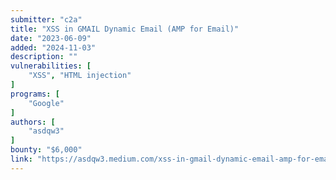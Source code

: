 ```yaml
---
submitter: "c2a"
title: "XSS in GMAIL Dynamic Email (AMP for Email)"
date: "2023-06-09"
added: "2024-11-03"
description: ""
vulnerabilities: [
    "XSS", "HTML injection"
]
programs: [
    "Google"
]
authors: [
    "asdqw3"
]
bounty: "$6,000"
link: "https://asdqw3.medium.com/xss-in-gmail-dynamic-email-amp-for-email-3872d6052a0d"
---
```




